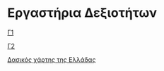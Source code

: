 # Εργαστήρια Δεξιοτήτων

[Γ1](https://padlet.com/c15alex/ifey85b2cb4nlvom)


[Γ2](https://padlet.com/c15alex/ddxfgq1x27ncsnht)


[Δασικός χάρτης της Ελλάδας](https://www.geogreece.gr/dasos.php)

